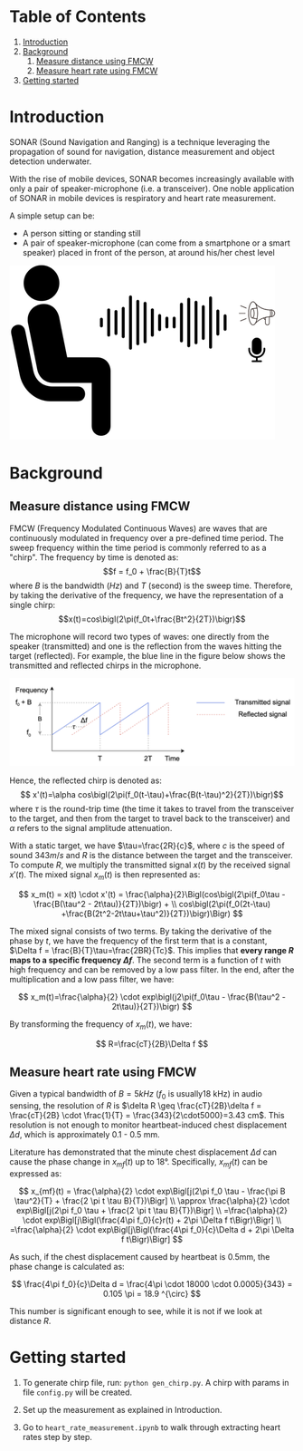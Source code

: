 # Table of Contents
1. [Introduction](#introduction)
2. [Background](#background)
    1. [Measure distance using FMCW](#distance)
    2. [Measure heart rate using FMCW](#heartrate)
3. [Getting started](#started)



# Introduction <a name="introduction"></a>
SONAR (Sound Navigation and Ranging) is a technique leveraging the propagation of sound for navigation, distance measurement and object detection underwater.

With the rise of mobile devices, SONAR becomes increasingly available with only a pair of speaker-microphone (i.e. a transceiver). One noble application of SONAR in mobile devices is respiratory and heart rate measurement.

A simple setup can be:

- A person sitting or standing still
- A pair of speaker-microphone (can come from a smartphone or a smart speaker) placed in front of the person, at around his/her chest level

![Heart rate measurement with SONAR](image/setup.png)


# Background <a name="background"></a>
## Measure distance using FMCW <a name="distance"></a>
FMCW (Frequency Modulated Continuous Waves) are waves that are continuously modulated in frequency over a pre-defined time period. The sweep frequency within the time period is commonly referred to as a "chirp". The frequency by time is denoted as:
$$f = f_0 + \frac{B}{T}t$$
where $B$ is the bandwidth ($Hz$) and $T$ (second) is the sweep time. Therefore, by taking the derivative of the frequency, we have the representation of a single chirp:
$$x(t)=cos\bigl(2\pi(f_0t+\frac{Bt^2}{2T})\bigr)$$

The microphone will record two types of waves: one directly from the speaker (transmitted) and one is the reflection from the waves hitting the target (reflected). For example, the blue line in the figure below shows the transmitted and reflected chirps in the microphone.

![FMCW chirps](image/fmcw_chirp.png)

Hence, the reflected chirp is denoted as:
$$ x'(t)=\alpha cos\bigl(2\pi(f_0(t-\tau)+\frac{B(t-\tau)^2}{2T})\bigr)$$
where $\tau$ is the round-trip time (the time it takes to travel from the transceiver to the target, and then from the target to travel back to the transceiver) and $\alpha$ refers to the signal amplitude attenuation.

With a static target, we have $\tau=\frac{2R}{c}$, where $c$ is the speed of sound $343 m/s$ and $R$ is the distance between the target and the transceiver.  To compute $R$, we multiply the transmitted signal $x(t)$ by the received signal $x'(t)$. The mixed signal $x_m(t)$ is then represented as:

$$
x_m(t) = x(t) \cdot x'(t) = \frac{\alpha}{2}\Bigl(cos\bigl(2\pi(f_0\tau - \frac{B(\tau^2 - 2t\tau)}{2T})\bigr) + \\ cos\bigl(2\pi(f_0(2t-\tau) +\frac{B(2t^2-2t\tau+\tau^2)}{2T})\bigr)\Bigr)
$$

The mixed signal consists of two terms. By taking the derivative of the phase by $t$, we have the frequency of the first term that is a constant, $\Delta f = \frac{B}{T}\tau=\frac{2BR}{Tc}$. This implies that **every range $R$ maps to a specific frequency $\Delta f$**. The second term is a function of $t$ with high frequency and can be removed by a low pass filter. In the end, after the multiplication and a low pass filter, we have:

$$
 x_m(t)=\frac{\alpha}{2} \cdot exp\bigl(j2\pi(f_0\tau - \frac{B(\tau^2 - 2t\tau)}{2T})\bigr)
$$

By transforming the frequency of $x_m(t)$, we have:

$$  R=\frac{cT}{2B}\Delta f  $$

## Measure heart rate using FMCW <a name="heartrate"></a>
Given a typical bandwidth of $B=5 kHz$ ($f_0$ is usually18 kHz) in audio sensing, the resolution of $R$ is $\delta R \geq \frac{cT}{2B}\delta f = \frac{cT}{2B} \cdot \frac{1}{T} = \frac{343}{2\cdot5000}=3.43 cm$. This resolution is not enough to monitor heartbeat-induced chest displacement $\Delta d$, which is approximately 0.1 - 0.5 mm.

Literature has demonstrated that the minute chest displacement $\Delta d$ can cause the phase change in $x_{mf}(t)$ up to 18&deg;. Specifically, $x_{mf}(t)$ can be expressed as:

$$
x_{mf}(t) = \frac{\alpha}{2} \cdot exp\Bigl[j(2\pi f_0 \tau - \frac{\pi B \tau^2}{T} + \frac{2 \pi t \tau B}{T})\Bigr] \\ 
\approx \frac{\alpha}{2} \cdot exp\Bigl[j(2\pi f_0 \tau + \frac{2 \pi t \tau B}{T})\Bigr] \\ 
=\frac{\alpha}{2} \cdot exp\Bigl[j\Bigl(\frac{4\pi f_0}{c}r(t) +  2\pi \Delta f t\Bigr)\Bigr] \\ 
=\frac{\alpha}{2} \cdot exp\Bigl[j\Bigl(\frac{4\pi f_0}{c}\Delta d +  2\pi \Delta f t\Bigr)\Bigr]
$$

As such, if the chest displacement caused by heartbeat is 0.5mm, the phase change is calculated as:

$$
    \frac{4\pi f_0}{c}\Delta d = \frac{4\pi \cdot 18000 \cdot 0.0005}{343} = 0.105 \pi = 18.9 ^{\circ}
$$

This number is significant enough to see, while it is not if we look at distance $R$.

# Getting started <a name="started"></a>
1. To generate chirp file, run: `python gen_chirp.py`. A chirp with params in file `config.py` will be created.

2. Set up the measurement as explained in Introduction.

3. Go to `heart_rate_measurement.ipynb` to walk through extracting heart rates step by step.
